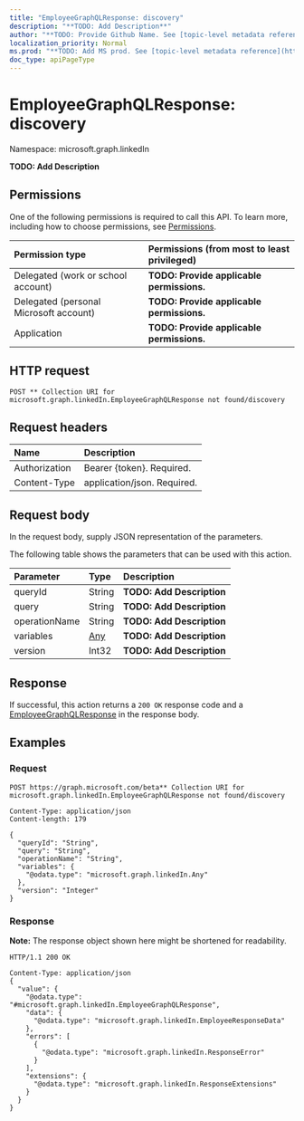 ```yaml
---
title: "EmployeeGraphQLResponse: discovery"
description: "**TODO: Add Description**"
author: "**TODO: Provide Github Name. See [topic-level metadata reference](https://msgo.azurewebsites.net/add/document/guidelines/metadata.html#topic-level-metadata)**"
localization_priority: Normal
ms.prod: "**TODO: Add MS prod. See [topic-level metadata reference](https://msgo.azurewebsites.net/add/document/guidelines/metadata.html#topic-level-metadata)**"
doc_type: apiPageType
---
```


# EmployeeGraphQLResponse: discovery
Namespace: microsoft.graph.linkedIn

**TODO: Add Description**

## Permissions
One of the following permissions is required to call this API. To learn more, including how to choose permissions, see [Permissions](/graph/permissions-reference).

|Permission type|Permissions (from most to least privileged)|
|:---|:---|
|Delegated (work or school account)|**TODO: Provide applicable permissions.**|
|Delegated (personal Microsoft account)|**TODO: Provide applicable permissions.**|
|Application|**TODO: Provide applicable permissions.**|

## HTTP request

<!-- {
  "blockType": "ignored"
}
-->
``` http
POST ** Collection URI for microsoft.graph.linkedIn.EmployeeGraphQLResponse not found/discovery
```

## Request headers
|Name|Description|
|:---|:---|
|Authorization|Bearer {token}. Required.|
|Content-Type|application/json. Required.|

## Request body
In the request body, supply JSON representation of the parameters.

The following table shows the parameters that can be used with this action.

|Parameter|Type|Description|
|:---|:---|:---|
|queryId|String|**TODO: Add Description**|
|query|String|**TODO: Add Description**|
|operationName|String|**TODO: Add Description**|
|variables|[Any](../resources/linkedin-any.md)|**TODO: Add Description**|
|version|Int32|**TODO: Add Description**|



## Response

If successful, this action returns a `200 OK` response code and a [EmployeeGraphQLResponse](../resources/linkedin-employeegraphqlresponse.md) in the response body.

## Examples

### Request
<!-- {
  "blockType": "request",
  "name": "employeegraphqlresponse_discovery"
}
-->
``` http
POST https://graph.microsoft.com/beta** Collection URI for microsoft.graph.linkedIn.EmployeeGraphQLResponse not found/discovery

Content-Type: application/json
Content-length: 179

{
  "queryId": "String",
  "query": "String",
  "operationName": "String",
  "variables": {
    "@odata.type": "microsoft.graph.linkedIn.Any"
  },
  "version": "Integer"
}
```


### Response
**Note:** The response object shown here might be shortened for readability.
<!-- {
  "blockType": "response",
  "truncated": true,
  "@odata.type": "microsoft.graph.linkedIn.EmployeeGraphQLResponse"
}
-->
``` http
HTTP/1.1 200 OK

Content-Type: application/json
{
  "value": {
    "@odata.type": "#microsoft.graph.linkedIn.EmployeeGraphQLResponse",
    "data": {
      "@odata.type": "microsoft.graph.linkedIn.EmployeeResponseData"
    },
    "errors": [
      {
        "@odata.type": "microsoft.graph.linkedIn.ResponseError"
      }
    ],
    "extensions": {
      "@odata.type": "microsoft.graph.linkedIn.ResponseExtensions"
    }
  }
}
```

